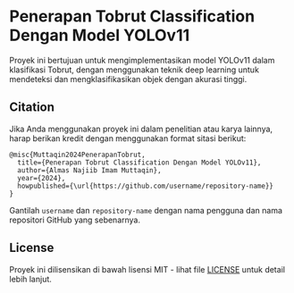 
# Penerapan Tobrut Classification Dengan Model YOLOv11

Proyek ini bertujuan untuk mengimplementasikan model YOLOv11 dalam klasifikasi Tobrut, 
dengan menggunakan teknik deep learning untuk mendeteksi dan mengklasifikasikan objek dengan akurasi tinggi.

## Citation

Jika Anda menggunakan proyek ini dalam penelitian atau karya lainnya, harap berikan kredit dengan menggunakan format sitasi berikut:

```
@misc{Muttaqin2024PenerapanTobrut,
  title={Penerapan Tobrut Classification Dengan Model YOLOv11},
  author={Almas Najiib Imam Muttaqin},
  year={2024},
  howpublished={\url{https://github.com/username/repository-name}}
}
```

Gantilah `username` dan `repository-name` dengan nama pengguna dan nama repositori GitHub yang sebenarnya.

## License

Proyek ini dilisensikan di bawah lisensi MIT - lihat file [LICENSE](LICENSE) untuk detail lebih lanjut.

